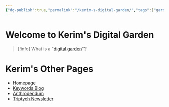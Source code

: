 ```yaml
---
{"dg-publish":true,"permalink":"/kerim-s-digital-garden/","tags":["gardenEntry"],"updated":"2024-03-14T10:17:22.528+08:00"}
---
```



# Welcome to Kerim's Digital Garden

>[!info]
>What is a "[digital garden](https://maggieappleton.com/garden-history)"?

# Kerim's Other Pages
- [Homepage](https://kerim.oxus.net/)
- [Keywords Blog](https://keywords.oxus.net)
- [Anthrodendum](https://anthrodendum.org/)
- [Triptych Newsletter](https://triptych.oxus.net)



